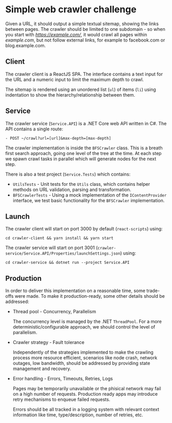 # Simple web crawler challenge

Given a URL, it should output a simple textual sitemap, showing the links between pages. The crawler should be limited to one subdomain - so when you start with *https://example.com/*, it would crawl all pages within *example.com*, but not follow external links, for example to facebook.com or blog.example.com.

## Client

The crawler client is a ReactJS SPA. The interface contains a text input for the URL and a numeric input to limit the maximum depth to crawl.

The sitemap is rendered using an unordered list (<code>ul</code>) of items (<code>li</code>) using indentation to show the hierarchy/relationship between them.

## Service

The crawler service (<code>Service.API</code>) is a .NET Core web API written in C#. The API contains a single route:

```
- POST ~/crawl?url=[url]&max-depth=[max-depth]
```

The crawler implementation is inside the <code>BFSCrawler</code> class. This is a breath first search approach, going one level of the tree at the time. At each step we spawn crawl tasks in parallel which will generate nodes for the next step.

There is also a test project (<code>Service.Tests</code>) which contains:

- <code>UtilsTests</code> - Unit tests for the <code>Utils</code> class, which contains helper methods on URL validation, parsing	and transformation.
- <code>BFSCrawlerTests</code> - Using a mock implementation of the <code>IContentProvider</code> interface, we test basic functionality for the <code>BFSCrawler</code> implementation.

## Launch

The crawler client will start on port 3000 by default (<code>react-scripts</code>) using:

```
cd crawler-client && yarn install && yarn start
```

The crawler service will start on port 3001 (<code>crawler-service/Service.API/Properties/launchSettings.json</code>) using:

```
cd crawler-service && dotnet run --project Service.API
```

## Production

In order to deliver this implementation on a reasonable time, some trade-offs were made. To make it production-ready, some other details should be addressed:

- Thread pool - Concurrency, Parallelism

	The concurrency level is managed by the .NET <code>ThreadPool</code>. For a more deterministic/configurable approach, we should control the level of parallelism.

- Crawler strategy - Fault tolerance

	Independently of the strategies implemented to make the crawling process more resource efficient, scenarios like node crash, network outages, low bandwidth, should be addressed by providing state management and recovery.

- Error handling - Errors, Timeouts, Retries, Logs

	Pages may be temporarily unavailable or the phisical network may fail on a high number of requests. Production ready apps may introduce retry mechanisms to enqueue failed requests.

	Errors should be all tracked in a logging system with relevant context information like time, type/description, number of retries, etc.
